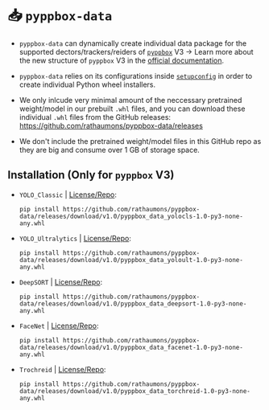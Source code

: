 # 📥 `pyppbox-data`

* `pyppbox-data` can dynamically create individual data package for the supported dectors/trackers/reiders of [`pyppbox`](https://github.com/rathaumons/pyppbox) V3 -> Learn more about the new structure of `pyppbox` V3 in the [official documentation](https://rathaumons.github.io/pyppbox/).

* `pyppbox-data` relies on its configurations inside [`setupconfig`](setupconfig) in order to create individual Python wheel installers.

* We only inlcude very minimal amount of the neccessary pretrained weight/model in our prebuilt `.whl` files, and you can download these individual `.whl` files from the GitHub releases: https://github.com/rathaumons/pyppbox-data/releases

* We don't include the pretrained weight/model files in this GitHub repo as they are big and consume over 1 GB of storage space.

## Installation (Only for `pyppbox` V3)

* `YOLO_Classic` | [License/Repo](https://github.com/AlexeyAB/darknet):
    ```
    pip install https://github.com/rathaumons/pyppbox-data/releases/download/v1.0/pyppbox_data_yolocls-1.0-py3-none-any.whl
    ```

* `YOLO_Ultralytics` | [License/Repo](https://github.com/ultralytics):
    ```
    pip install https://github.com/rathaumons/pyppbox-data/releases/download/v1.0/pyppbox_data_yoloult-1.0-py3-none-any.whl
    ```

* `DeepSORT` | [License/Repo](https://github.com/deshwalmahesh/yolov7-deepsort-tracking):
    ```
    pip install https://github.com/rathaumons/pyppbox-data/releases/download/v1.0/pyppbox_data_deepsort-1.0-py3-none-any.whl
    ```

* `FaceNet` | [License/Repo](https://github.com/davidsandberg/facenet):
    ```
    pip install https://github.com/rathaumons/pyppbox-data/releases/download/v1.0/pyppbox_data_facenet-1.0-py3-none-any.whl
    ```

* `Trochreid` | [License/Repo](https://github.com/KaiyangZhou/deep-person-reid):
    ```
    pip install https://github.com/rathaumons/pyppbox-data/releases/download/v1.0/pyppbox_data_torchreid-1.0-py3-none-any.whl
    ```

